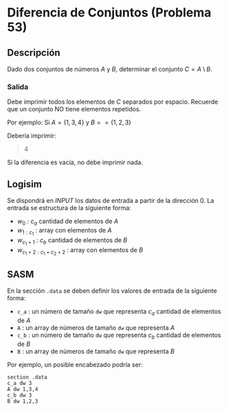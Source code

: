 # Diferencia de Conjuntos (Problema 53)

## Descripción

Dado dos conjuntos de números $A$ y $B$, determinar el conjunto $C = A \setminus B$.

### Salida

Debe imprimir todos los elementos de $C$ separados por espacio. Recuerde que un conjunto NO tiene elementos repetidos.

Por ejemplo: Si $A=\{1,3,4\}$ y $B==\{1,2,3\}$

Debería imprimir:

> 4

Si la diferencia es vacía, no debe imprimir nada.

## Logisim

Se dispondrá en *INPUT* los datos de entrada a partir de la dirección $0$. La entrada se estructura de la siguiente forma:

- $w_0$ : $c_a$ cantidad de elementos de $A$
- $w_{1:c_1}$ : array con elementos de $A$
- $w_{c_1+1}$ : $c_b$ cantidad de elementos de $B$
- $w_{c_1+2:c_1+c_2+2}$ : array con elementos de $B$

## SASM

En la sección `.data` se deben definir los valores de entrada de la siguiente forma:

- `c_a` : un número de tamaño `dw` que representa $c_a$ cantidad de elementos de $A$
- `A` : un array de números de tamaño `dw` que representa $A$
- `c_b` : un número de tamaño `dw` que representa $c_b$ cantidad de elementos de $B$
- `B` : un array de números de tamaño `dw` que representa $B$

Por ejemplo, un posible encabezado podría ser:

```
section .data
c_a dw 3
A dw 1,3,4
c_b dw 3
B dw 1,2,3
```